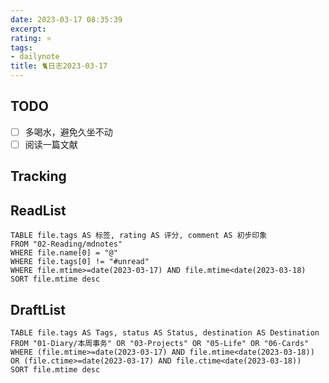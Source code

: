 ```yaml
---
date: 2023-03-17 08:35:39
excerpt: 
rating: ⭐️
tags: 
- dailynote
title: 🐈日志2023-03-17
---
```

## TODO
- [ ] 多喝水，避免久坐不动
- [ ] 阅读一篇文献

## Tracking


## ReadList 
<!--此处显示今日已阅读文献-->
```dataview
TABLE file.tags AS 标签, rating AS 评分, comment AS 初步印象
FROM "02-Reading/mdnotes"
WHERE file.name[0] = "@"
WHERE file.tags[0] != "#unread"
WHERE file.mtime>=date(2023-03-17) AND file.mtime<date(2023-03-18)
SORT file.mtime desc
```

## DraftList
<!--此处显示今日新增或修改的草稿或其它非文献笔记文件-->

```dataview
TABLE file.tags AS Tags, status AS Status, destination AS Destination
FROM "01-Diary/本周事务" OR "03-Projects" OR "05-Life" OR "06-Cards"
WHERE (file.mtime>=date(2023-03-17) AND file.mtime<date(2023-03-18)) OR (file.ctime>=date(2023-03-17) AND file.ctime<date(2023-03-18))
SORT file.mtime desc
```